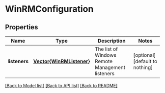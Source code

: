 # WinRMConfiguration


## Properties
Name | Type | Description | Notes
------------ | ------------- | ------------- | -------------
**listeners** | [**Vector{WinRMListener}**](WinRMListener.md) | The list of Windows Remote Management listeners | [optional] [default to nothing]


[[Back to Model list]](../README.md#models) [[Back to API list]](../README.md#api-endpoints) [[Back to README]](../README.md)


